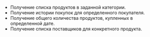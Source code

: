 + Получение списка продуктов в заданной категории.
+ Получение истории покупок для определенного покупателя.
+ Получение общего количества продуктов, купленных в определенной дате.
+ Получение списка поставщиков для конкретного продукта.